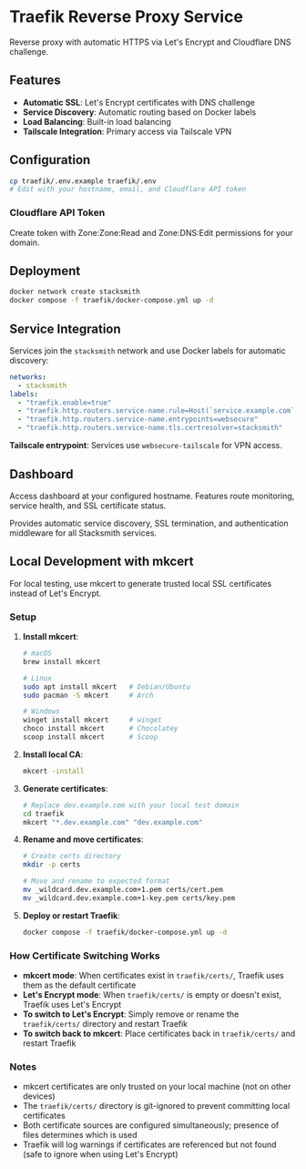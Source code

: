 # Traefik Reverse Proxy Service

Reverse proxy with automatic HTTPS via Let's Encrypt and Cloudflare DNS challenge.

## Features
- **Automatic SSL**: Let's Encrypt certificates with DNS challenge
- **Service Discovery**: Automatic routing based on Docker labels
- **Load Balancing**: Built-in load balancing
- **Tailscale Integration**: Primary access via Tailscale VPN

## Configuration

```bash
cp traefik/.env.example traefik/.env
# Edit with your hostname, email, and Cloudflare API token
```

### Cloudflare API Token
Create token with Zone:Zone:Read and Zone:DNS:Edit permissions for your domain.

## Deployment

```bash
docker network create stacksmith
docker compose -f traefik/docker-compose.yml up -d
```

## Service Integration

Services join the `stacksmith` network and use Docker labels for automatic discovery:

```yaml
networks:
  - stacksmith
labels:
  - "traefik.enable=true"
  - "traefik.http.routers.service-name.rule=Host(`service.example.com`)"
  - "traefik.http.routers.service-name.entrypoints=websecure"
  - "traefik.http.routers.service-name.tls.certresolver=stacksmith"
```

**Tailscale entrypoint**: Services use `websecure-tailscale` for VPN access.

## Dashboard

Access dashboard at your configured hostname. Features route monitoring, service health, and SSL certificate status.

Provides automatic service discovery, SSL termination, and authentication middleware for all Stacksmith services.

## Local Development with mkcert

For local testing, use mkcert to generate trusted local SSL certificates instead of Let's Encrypt.

### Setup

1. **Install mkcert**:
   ```bash
   # macOS
   brew install mkcert

   # Linux
   sudo apt install mkcert   # Debian/Ubuntu
   sudo pacman -S mkcert     # Arch

   # Windows
   winget install mkcert     # winget
   choco install mkcert      # Chocolatey
   scoop install mkcert      # Scoop
   ```

2. **Install local CA**:
   ```bash
   mkcert -install
   ```

3. **Generate certificates**:
   ```bash
   # Replace dev.example.com with your local test domain
   cd traefik
   mkcert "*.dev.example.com" "dev.example.com"
   ```

4. **Rename and move certificates**:
   ```bash
   # Create certs directory
   mkdir -p certs

   # Move and rename to expected format
   mv _wildcard.dev.example.com+1.pem certs/cert.pem
   mv _wildcard.dev.example.com+1-key.pem certs/key.pem
   ```

5. **Deploy or restart Traefik**:
   ```bash
   docker compose -f traefik/docker-compose.yml up -d
   ```

### How Certificate Switching Works

- **mkcert mode**: When certificates exist in `traefik/certs/`, Traefik uses them as the default certificate
- **Let's Encrypt mode**: When `traefik/certs/` is empty or doesn't exist, Traefik uses Let's Encrypt
- **To switch to Let's Encrypt**: Simply remove or rename the `traefik/certs/` directory and restart Traefik
- **To switch back to mkcert**: Place certificates back in `traefik/certs/` and restart Traefik

### Notes

- mkcert certificates are only trusted on your local machine (not on other devices)
- The `traefik/certs/` directory is git-ignored to prevent committing local certificates
- Both certificate sources are configured simultaneously; presence of files determines which is used
- Traefik will log warnings if certificates are referenced but not found (safe to ignore when using Let's Encrypt)
